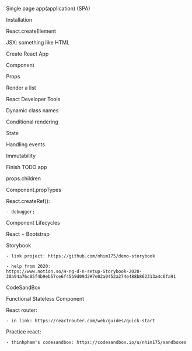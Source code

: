 Single page app(application) (SPA)

Installation

React.createElement

JSX: something like HTML

Create React App

Component

Props

Render a list

React Developer Tools

Dynamic class names

Conditional rendering

State

Handling events

Immutability

Finish TODO app

props.children

Component.propTypes

React.createRef():
    
    - debugger;
    
Component Lifecycles

React + Bootstrap

Storybook

    - link project: https://github.com/nhim175/demo-storybook

    - help from 2020: 
    https://www.notion.so/H-ng-d-n-setup-Storybook-2020-30a94a76c85f4b9eb57ce6f45b9d09d2#7e02a0452a274e488b862313a4c6fa91

CodeSandBox

Functional Stateless Component

React router:

    - in link: https://reactrouter.com/web/guides/quick-start

Practice react:
 
    - thinhpham's codesandbox: https://codesandbox.io/u/nhim175/sandboxes





